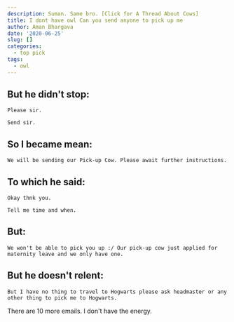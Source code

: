 ```yaml
---
description: Suman. Same bro. [Click for A Thread About Cows]
title: I dont have owl Can you send anyone to pick up me
author: Aman Bhargava
date: '2020-06-25'
slug: []
categories: 
  - top pick
tags:
  - owl
---
```


## But he didn't stop: 

```
Please sir. 

Send sir.
```

## So I became mean: 

```
We will be sending our Pick-up Cow. Please await further instructions.
```

## To which he said: 

```
Okay thnk you.

Tell me time and when.
```

## But: 
```
We won't be able to pick you up :/ Our pick-up cow just applied for maternity leave and we only have one.
```
## But he doesn't relent: 

```
But I have no thing to travel to Hogwarts please ask headmaster or any
other thing to pick me to Hogwarts.
```

There are 10 more emails. I don't have the energy.
